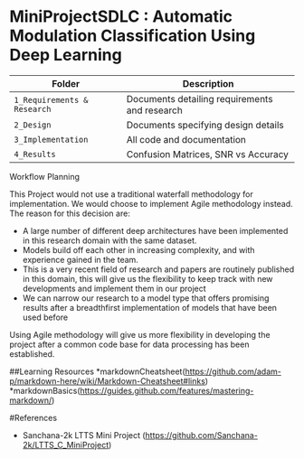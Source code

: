 # MiniProjectSDLC : Automatic Modulation Classification Using Deep Learning 

| Folder         | Description |
|----------------|-------------|
|`1_Requirements & Research`  |Documents detailing requirements and research|
|`2_Design`        |Documents specifying design details|
|`3_Implementation`|All code and documentation|
|`4_Results`| Confusion Matrices, SNR vs Accuracy |


Workflow Planning 

This Project would not use a traditional waterfall methodology for implementation. We would choose to implement Agile methodology instead. The reason for this decision are: 

* A large number of different deep architectures have been implemented in this research domain with the same dataset.
* Models build off each other in increasing complexity, and with experience gained in the team. 
* This is a very recent field of research and papers are routinely published in this domain, this will give us the flexibility to keep track with new developments and implement them in our project
* We can narrow our research to a model type that offers promising results after a breadthfirst implementation of models  that have been used before 

Using Agile methodology will give us more flexibility in developing the project after a common code base for data processing has been established. 


##Learning Resources
*markdownCheatsheet(https://github.com/adam-p/markdown-here/wiki/Markdown-Cheatsheet#links)
*markdownBasics(https://guides.github.com/features/mastering-markdown/)

#References 
* Sanchana-2k LTTS Mini Project (https://github.com/Sanchana-2k/LTTS_C_MiniProject)
